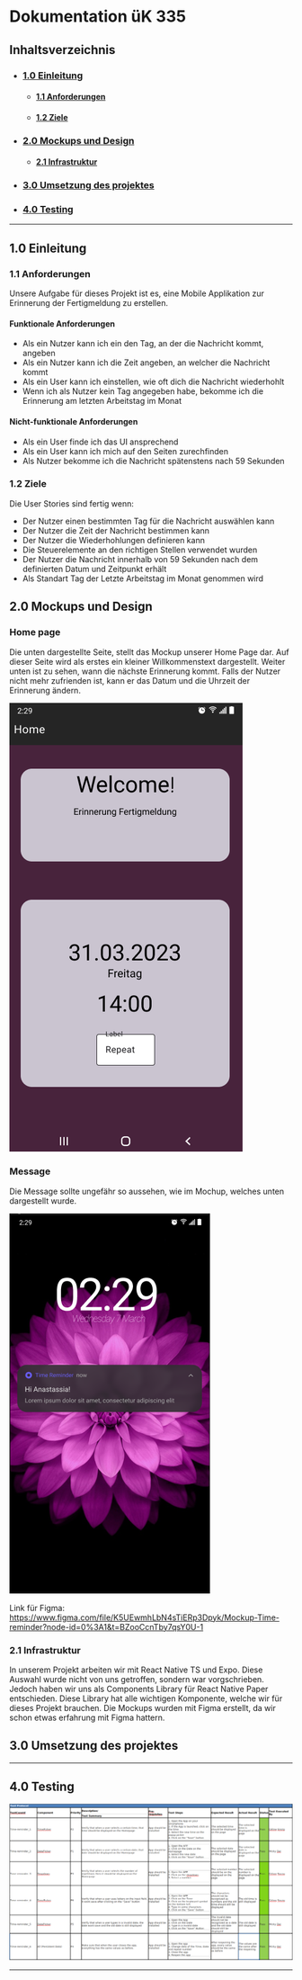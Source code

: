 # Dokumentation üK 335

## Inhaltsverzeichnis

- ### [**1.0 Einleitung**](#10-einleitung-1)

  - #### [**1.1 Anforderungen**](#11-anforderungen-1)
  - #### [**1.2 Ziele**](#12-ziele-1)

- ### [**2.0 Mockups und Design**](#20-mockups-und-design-1)

  - #### [**2.1 Infrastruktur**](#21-infrastruktur-1)

- ### [**3.0 Umsetzung des projektes**](#30-umsetzung-des-projektes-1)

- ### [**4.0 Testing**](#40-testing-1)

---

## **1.0 Einleitung**

### **1.1** Anforderungen

Unsere Aufgabe für dieses Projekt ist es, eine Mobile Applikation zur Erinnerung der Fertigmeldung zu erstellen.

#### Funktionale Anforderungen

- Als ein Nutzer kann ich ein den Tag, an der die Nachricht kommt, angeben
- Als ein Nutzer kann ich die Zeit angeben, an welcher die Nachricht kommt
- Als ein User kann ich einstellen, wie oft dich die Nachricht wiederhohlt
- Wenn ich als Nutzer kein Tag angegeben habe, bekomme ich die Erinnerung am letzten Arbeitstag im Monat

#### Nicht-funktionale Anforderungen

- Als ein User finde ich das UI ansprechend
- Als ein User kann ich mich auf den Seiten zurechfinden
- Als Nutzer bekomme ich die Nachricht spätenstens nach 59 Sekunden

### **1.2** Ziele

Die User Stories sind fertig wenn:

- Der Nutzer einen bestimmten Tag für die Nachricht auswählen kann
- Der Nutzer die Zeit der Nachricht bestimmen kann
- Der Nutzer die Wiederhohlungen definieren kann
- Die Steuerelemente an den richtigen Stellen verwendet wurden
- Der Nutzer die Nachricht innerhalb von 59 Sekunden nach dem definierten Datum und Zeitpunkt erhält
- Als Standart Tag der Letzte Arbeitstag im Monat genommen wird

## **2.0** Mockups und Design

### Home page

Die unten dargestellte Seite, stellt das Mockup unserer Home Page dar. Auf dieser Seite wird als erstes ein kleiner Willkommenstext dargestellt. Weiter unten ist zu sehen, wann die nächste Erinnerung kommt. Falls der Nutzer nicht mehr zufrienden ist, kann er das Datum und die Uhrzeit der Erinnerung ändern.

![Home Page](./homepage.png)

### Message

Die Message sollte ungefähr so aussehen, wie im Mochup, welches unten dargestellt wurde.

![Notification](./notification.png)

Link für Figma: https://www.figma.com/file/K5UEwmhLbN4sTiERp3Dpyk/Mockup-Time-reminder?node-id=0%3A1&t=BZooCcnTby7qsY0U-1

### **2.1** Infrastruktur

In unserem Projekt arbeiten wir mit React Native TS und Expo. Diese Auswahl wurde nicht von uns getroffen, sondern war vorgschrieben. Jedoch haben wir uns als Components Library für React Native Paper entschieden. Diese Library hat alle wichtigen Komponente, welche wir für dieses Projekt brauchen. Die Mockups wurden mit Figma erstellt, da wir schon etwas erfahrung mit Figma hattern.

## **3.0** Umsetzung des projektes

---

## **4.0** Testing

![Testing](./testing.png)

---
